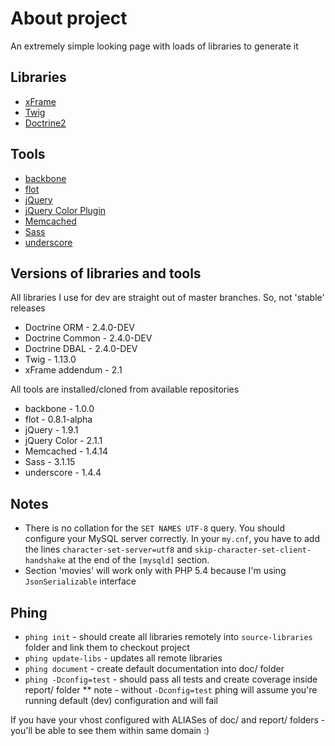About project
=============

An extremely simple looking page with loads of libraries to generate it

Libraries
---------

* [xFrame](https://github.com/linusnorton/xFrame)
* [Twig](http://twig.sensiolabs.org)
* [Doctrine2](http://www.doctrine-project.org/)

Tools
-----

* [backbone](https://github.com/documentcloud/backbone)
* [flot](https://github.com/flot/flot)
* [jQuery](http://jquery.com/)
* [jQuery Color Plugin](https://github.com/jquery/jquery-color)
* [Memcached](http://www.memcached.org/)
* [Sass](http://sass-lang.com/)
* [underscore](https://github.com/documentcloud/underscore)

Versions of libraries and tools
-------------------------------

All libraries I use for dev are straight out of master branches. So, not 'stable' releases

* Doctrine ORM - 2.4.0-DEV
* Doctrine Common - 2.4.0-DEV
* Doctrine DBAL - 2.4.0-DEV
* Twig - 1.13.0
* xFrame addendum - 2.1

All tools are installed/cloned from available repositories

* backbone - 1.0.0
* flot - 0.8.1-alpha
* jQuery - 1.9.1
* jQuery Color - 2.1.1
* Memcached - 1.4.14
* Sass - 3.1.15
* underscore - 1.4.4

Notes
-----------

* There is no collation for the `SET NAMES UTF-8` query. You should configure your MySQL server correctly. In your `my.cnf`, you have to add the lines `character-set-server=utf8` and `skip-character-set-client-handshake` at the end of the `[mysqld]` section.
* Section 'movies' will work only with PHP 5.4 because I'm using `JsonSerializable` interface

Phing
-----------

* `phing init` - should create all libraries remotely into `source-libraries` folder and link them to checkout project
* `phing update-libs` - updates all remote libraries
* `phing document` - create default documentation into doc/ folder
* `phing -Dconfig=test` - should pass all tests and create coverage inside report/ folder
** note - without `-Dconfig=test` phing will assume you're running default (dev) configuration and will fail

If you have your vhost configured with ALIASes of doc/ and report/ folders - you'll be able to see them within same domain :)
